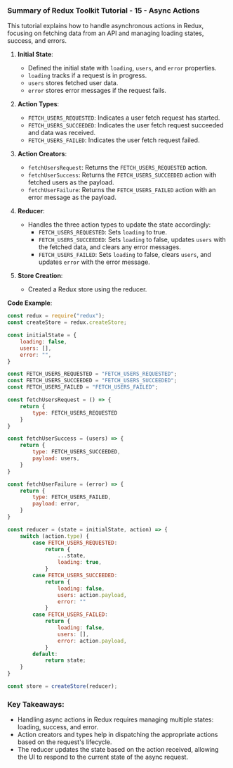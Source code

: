 ### Summary of Redux Toolkit Tutorial - 15 - Async Actions

This tutorial explains how to handle asynchronous actions in Redux, focusing on fetching data from an API and managing loading states, success, and errors.

1. **Initial State**:
   - Defined the initial state with `loading`, `users`, and `error` properties.
   - `loading` tracks if a request is in progress.
   - `users` stores fetched user data.
   - `error` stores error messages if the request fails.

2. **Action Types**:
   - `FETCH_USERS_REQUESTED`: Indicates a user fetch request has started.
   - `FETCH_USERS_SUCCEEDED`: Indicates the user fetch request succeeded and data was received.
   - `FETCH_USERS_FAILED`: Indicates the user fetch request failed.

3. **Action Creators**:
   - `fetchUsersRequest`: Returns the `FETCH_USERS_REQUESTED` action.
   - `fetchUserSuccess`: Returns the `FETCH_USERS_SUCCEEDED` action with fetched users as the payload.
   - `fetchUserFailure`: Returns the `FETCH_USERS_FAILED` action with an error message as the payload.

4. **Reducer**:
   - Handles the three action types to update the state accordingly:
     - `FETCH_USERS_REQUESTED`: Sets `loading` to true.
     - `FETCH_USERS_SUCCEEDED`: Sets `loading` to false, updates `users` with the fetched data, and clears any error messages.
     - `FETCH_USERS_FAILED`: Sets `loading` to false, clears `users`, and updates `error` with the error message.

5. **Store Creation**:
   - Created a Redux store using the reducer.

**Code Example**:
```javascript
const redux = require("redux");
const createStore = redux.createStore;

const initialState = {
    loading: false,
    users: [],
    error: "",
}

const FETCH_USERS_REQUESTED = "FETCH_USERS_REQUESTED";
const FETCH_USERS_SUCCEEDED = "FETCH_USERS_SUCCEEDED";
const FETCH_USERS_FAILED = "FETCH_USERS_FAILED";

const fetchUsersRequest = () => {
    return {
        type: FETCH_USERS_REQUESTED
    }
}

const fetchUserSuccess = (users) => {
    return {
        type: FETCH_USERS_SUCCEEDED,
        payload: users,
    }
}

const fetchUserFailure = (error) => {
    return {
        type: FETCH_USERS_FAILED,
        payload: error,
    }
}

const reducer = (state = initialState, action) => {
    switch (action.type) {
        case FETCH_USERS_REQUESTED:
            return {
                ...state,
                loading: true,
            }
        case FETCH_USERS_SUCCEEDED:
            return {
                loading: false,
                users: action.payload,
                error: ""
            }
        case FETCH_USERS_FAILED:
            return {
                loading: false,
                users: [],
                error: action.payload,
            }
        default:
            return state;
    }
}

const store = createStore(reducer);
```

### Key Takeaways:
- Handling async actions in Redux requires managing multiple states: loading, success, and error.
- Action creators and types help in dispatching the appropriate actions based on the request's lifecycle.
- The reducer updates the state based on the action received, allowing the UI to respond to the current state of the async request.